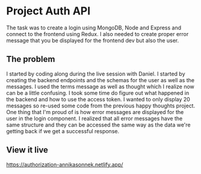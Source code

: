 # Project Auth API

The task was to create a login using MongoDB, Node and Express and connect to the frontend using Redux. I also needed to create proper error message that you be displayed for the frontend dev but also the user. 

## The problem

I started by coding along during the live session with Daniel. I started by creating the backend endpoints and the schemas for the user as well as the messages. I used the terms message as well as thought which I realize now can be a little confusing. I took some time do figure out what happened in the backend and how to use the access token. I wanted to only display 20 messages so re-used some code from the previous happy thoughts project. One thing that I'm proud of is how error messages are displayed for the user in the login component. I realized that all error messages have the same structure and they can be accessed the same way as the data we're getting back if we get a successful response. 

## View it live

https://authorization-annikasonnek.netlify.app/